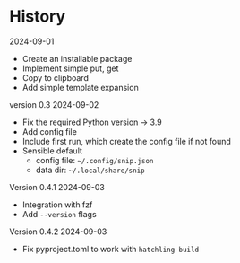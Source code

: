# History

2024-09-01

- Create an installable package
- Implement simple put, get
- Copy to clipboard
- Add simple template expansion

version 0.3 2024-09-02

- Fix the required Python version -> 3.9
- Add config file
- Include first run, which create the config file if not found
- Sensible default
    - config file: `~/.config/snip.json`
    - data dir: `~/.local/share/snip`

Version 0.4.1 2024-09-03
- Integration with fzf
- Add `--version` flags

Version 0.4.2 2024-09-03
- Fix pyproject.toml to work with `hatchling build`
